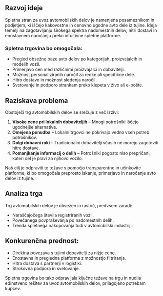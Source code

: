 ## Razvoj ideje
Spletna stran za uvoz avtomobilskih delov je namenjena posameznikom in podjetjem, ki iščejo kakovostne in cenovno ugodne avto dele iz tujine. Ideja temelji na zagotavljanju širokega spektra nadomestnih delov, hitri dostavi in enostavnem naročanju preko intuitivne spletne platforme.

### Spletna trgovina bo omogočala:
- Pregled obsežne baze avto delov po kategorijah, proizvajalcih in modelih vozil.
- Primerjavo cen med različnimi proizvajalci in dobavitelji.
- Možnost personaliziranih naročil za redke ali specifične dele.
- Hitro dostavo in možnost sledenja naročil.
- Svetovanje in podporo strankam preko klepeta v živo ali e-pošte.

## Raziskava problema
Obstoječi trg avtomobilskih delov se srečuje z več izzivi:
1. **Visoke cene pri lokalnih dobaviteljih** – Mnogi potrošniki iščejo ugodnejše alternative.
2. **Omejena ponudba** – Lokalni trgovci ne pokrivajo vedno vseh potreb potrošnikov.
3. **Dolgi dobavni roki** – Tradicionalni dobavitelji včasih ne morejo zagotoviti hitre dostave.
4. **Pomanjkanje informacij o delih** – Potrošniki pogosto niso prepričani, kateri del je pravi za njihovo vozilo.

Naš cilj je odpraviti te težave s pomočjo transparentne in učinkovite platforme, ki bo omogočala preprosto iskanje, primerjavo in naročanje avto delov iz tujine.

## Analiza trga
Trg avtomobilskih delov je obsežen in rastoč, predvsem zaradi:
- Naraščajočega števila registriranih vozil.
- Povečanega povpraševanja po nadomestnih delih.
- Trenda spletnega nakupovanja tudi v avtomobilski industriji.

## Konkurenčna prednost:
- Direktna povezava s tujimi dobavitelji za nižje cene.
- Enostavna in pregledna platforma z možnostjo filtriranja.
- Hitra dostava s partnerji v logistiki.
- Strokovna podpora in svetovanje.

Spletna trgovina bo tako odpravljala ključne težave na trgu in nudila edinstveno rešitev za uvoz avtomobilskih delov, prilagojeno potrebam kupcev.

